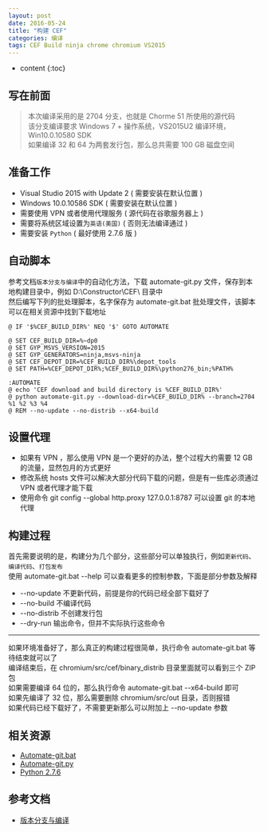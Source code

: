 ```yaml
---
layout: post
date: 2016-05-24
title: "构建 CEF"
categories: 编译
tags: CEF Build ninja chrome chromium VS2015
---
```


* content
{:toc}

## 写在前面
> 本次编译采用的是 2704 分支，也就是 Chorme 51 所使用的源代码  
> 该分支编译要求 Windows 7 + 操作系统，VS2015U2 编译环境， Win10.0.10580 SDK    
> 如果编译 32 和 64 为两套发行包，那么总共需要 100 GB 磁盘空间  

## 准备工作
* Visual Studio 2015 with Update 2 ( 需要安装在默认位置 )  
* Windows 10.0.10586 SDK  ( 需要安装在默认位置 ) 
* 需要使用 VPN 或者使用代理服务 ( 源代码在谷歌服务器上 ) 
* 需要将系统区域设置为`英语(美国)` ( 否则无法编译通过 )
* 需要安装 `Python` ( 最好使用 2.7.6 版 )

## 自动脚本
参考文档`版本分支与编译`中的自动化方法，下载 automate-git.py 文件，保存到本地构建目录中，例如 D:\Constructor\CEF\ 目录中  
然后编写下列的批处理脚本，名字保存为 automate-git.bat 批处理文件，该脚本可以在相关资源中找到下载地址  
```Batch
@ IF '$%CEF_BUILD_DIR%' NEQ '$' GOTO AUTOMATE

@ SET CEF_BUILD_DIR=%~dp0
@ SET GYP_MSVS_VERSION=2015
@ SET GYP_GENERATORS=ninja,msvs-ninja
@ SET CEF_DEPOT_DIR=%CEF_BUILD_DIR%\depot_tools
@ SET PATH=%CEF_DEPOT_DIR%;%CEF_BUILD_DIR%\python276_bin;%PATH%

:AUTOMATE
@ echo 'CEF download and build directory is %CEF_BUILD_DIR%'
@ python automate-git.py --download-dir=%CEF_BUILD_DIR% --branch=2704 %1 %2 %3 %4
@ REM --no-update --no-distrib --x64-build
```

## 设置代理
* 如果有 VPN ，那么使用 VPN 是一个更好的办法，整个过程大约需要 12 GB 的流量，显然包月的方式更好  
* 修改系统 hosts 文件可以解决大部分代码下载的问题，但是有一些库必须通过 VPN 或者代理才能下载  
* 使用命令 git config --global http.proxy 127.0.0.1:8787 可以设置 git 的本地代理  

## 构建过程 
首先需要说明的是，构建分为几个部分，这些部分可以单独执行，例如`更新代码`、`编译代码`、`打包发布`  
使用 automate-git.bat --help 可以查看更多的控制参数，下面是部分参数及解释  
* --no-update 不更新代码，前提是你的代码已经全部下载好了  
* --no-build 不编译代码  
* --no-distrib 不创建发行包  
* --dry-run 输出命令，但并不实际执行这些命令  

--------------------------------------------------------------------------------  

如果环境准备好了，那么真正的构建过程很简单，执行命令 automate-git.bat 等待结束就可以了  
编译结束后，在 chromium/src/cef/binary_distrib 目录里面就可以看到三个 ZIP 包  
如果需要编译 64 位的，那么执行命令 automate-git.bat --x64-build 即可  
如果先编译了 32 位，那么需要删除 chromium/src/out 目录，否则报错  
如果代码已经下载好了，不需要更新那么可以附加上 --no-update 参数  

## 相关资源
* [Automate-git.bat](https://github.com/wonkerr/wonkerr.github.io/raw/master/static/res/automate-git.bat)
* [Automate-git.py](https://bitbucket.org/chromiumembedded/cef/raw/master/tools/automate/automate-git.py)
* [Python 2.7.6](https://storage.googleapis.com/chrome-infra/python276_bin.zip) 

## 参考文档
* [版本分支与编译](https://bitbucket.org/chromiumembedded/cef/wiki/BranchesAndBuilding)

